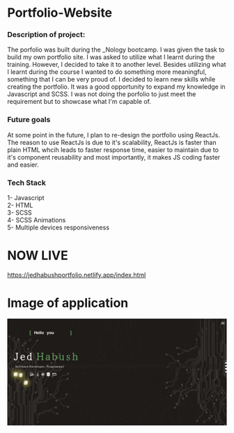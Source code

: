 # Portfolio-Website

### Description of project:
The porfolio was built during the _Nology bootcamp. I was given the task to build my own portfolio site. I was asked to utilize what I learnt during the training. However, I decided to take it to another level. Besides utilizing what I learnt during the course I wanted to do something more meaningful, something that I can be very proud of. I decided to learn new skills while creating the portfolio. It was a good opportunity to expand my knowledge in Javascript and SCSS. I was not doing the porfolio to just meet the requirement but to showcase what I'm capable of. 

### Future goals
At some point in the future, I plan to re-design the portfolio using ReactJs. The reason to use ReactJs is due to it's scalability, ReactJs is faster than plain HTML whcih leads to faster response time, easier to maintain due to it's component reusability and most importantly, it makes JS coding faster and easier. 

### Tech Stack
1- Javascript <br/>
2- HTML <br/>
3- SCSS <br/>
4- SCSS Animations <br/>
5- Multiple devices responsiveness


# NOW LIVE
https://jedhabushportfolio.netlify.app/index.html 

# Image of application
![alt text](https://github.com/jedhabush/portfolio-site/blob/main/PortfolioIMG.png)

